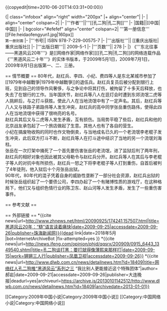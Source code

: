 {{copyedit|time=2010-06-20T14:03:31+00:00}}

{| class="infobox"   align="right" width="200px"
|+ align="center"|
|-
| align="center" colspan=2|
|-
|'''作者'''||'''[[孔二狗|孔二狗]]'''
|-
|国籍||[[中国|中国]]
|-
| bgcolor="#efefef" align="center" colspan=2|
'''第一册信息'''
[[File:heidaofengyun1.jpg|160px]]<br />
<small>第一册封面</small>
|-
|'''书号|| ISBN 978-7-229-00575-7 
|-
|'''出版社'''|| [[重庆出版社|重庆出版社]]
|-
|'''出版日期'''|| 2009-5-1
|-
|'''页数'''|| 278
|-
|}
《'''东北往事——黑道风云20年'''》是[[网络作家|网络作家]][[孔二狗|孔二狗]]的网络连载作品《'''黑道风云二十年'''》的实体书版本，于2009年5月1日，2009年7月1日，2009年9月1日出版第一、二、三册。

== 情节概要 ==
80年代，赵红兵、李四、小纪、费四等人是东北某城市参加了[[1979年中越戰爭|1979年中越戰爭]]的退伍兵。赵红兵复员后被分配到银行上班，见到自己的领导作风奢侈，与之争论中将其打伤，被拘留了十多天后释放，也失去了在银行的工作。当年国庆节，赵红兵等八人在逛灯会时遭到东郊流氓二虎等人挑衅后，与之打斗获胜。使此八人在当地流氓中有了一定声名。其后，赵红兵等八人又与铁路子弟路伟等人发生冲突，赵红兵的高中同学张岳重伤路伟，使得此四人在当地流氓中获得了很响亮的名号。<br />赵红兵其后又与二虎等人发生矛盾，互有损伤。当局势平稳了些后，赵红兵和他的北京战友承包起了一个旅店做起了生意。其他人也有了各自的营生。<br />小纪在搞废物收购的同时也作文物倒卖，与当地成名已久的一个老流氓李老棍子发生冲突，此后双方打斗不断，赵红兵等人在打斗途中结识了当地的另一个流氓刘海柱。<br />张岳在一次打架中捅死了一个首先要伤害张岳的老流氓，进了监狱后判了两年刑，赵红兵的相好对象也因此被其父母勒令与赵红兵分开。赵红兵等人在其后与李老棍子等人的对抗中有所损伤，赵红兵一怒之下将李老棍子等人打到重伤，自首后被判了4年徒刑，他入狱后十个月张岳出狱。<br />90年代，80年代的混子凭着自身的威胁性垄断了一部分社会资源，赵红兵出狱的时候张岳组织起了一个要债公司，李四办起了一个有赌博性质的游戏厅，在这种格局下，他们又与组织色情行业的陈卫东、赵山河等人发生矛盾，发生了一些重伤害事件。

== 参考文献 ==
<references />

== 外部链接 ==
*{{cite news|url=http://www.zhnews.net/html/20090925/174241,157507.html|title=黑道风云20年：“糙”语言读着痛快|date=2009-09-25|accessdate=2009-09-26|publisher=珠海新闻网}}{{dead link|date=2018年5月 |bot=InternetArchiveBot |fix-attempted=yes }}
*{{cite news|url=http://news.ifeng.com/opinion/phjd/qqsrx/200909/0915_6443_1349540.shtml|title=孔二狗谈打黑：要打就得像薄熙来那样打|date=2009-09-15|work=锵锵三人行|publisher=凤凰卫视|accessdate=2009-09-26}}
*{{cite news|url=http://www.dlwb.com.cn/news/detailnews.htm?id=18409|title=网络红人孔二狗推“黑道风云”系列之三 “我比别人更能接近这个特殊团体”|author=郝岩|date=2009-09-21|accessdate=2009-09-26|publisher=大连晚报|deadurl=yes|archiveurl=https://archive.is/20130101142512/http://www.dlwb.com.cn/news/detailnews.htm?id=18409|archivedate=2013-01-01}}

[[Category:2009年中国小说|Category:2009年中国小说]]
[[Category:中国网络小说|Category:中国网络小说]]